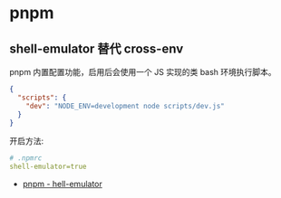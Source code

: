 # pnpm

## shell-emulator 替代 cross-env

pnpm 内置配置功能，启用后会使用一个 JS 实现的类 bash 环境执行脚本。

```json
{
  "scripts": {
    "dev": "NODE_ENV=development node scripts/dev.js"
  }
}
```

开启方法:

```yaml
# .npmrc
shell-emulator=true
```

- [pnpm - hell-emulator](https://pnpm.io/cli/run#shell-emulator)
